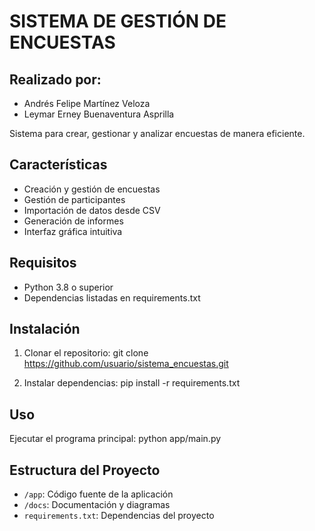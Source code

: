 # SISTEMA DE GESTIÓN DE ENCUESTAS
## Realizado por:
+ Andrés Felipe Martínez Veloza
+ Leymar Erney Buenaventura Asprilla

Sistema para crear, gestionar y analizar encuestas de manera eficiente.

## Características

- Creación y gestión de encuestas
- Gestión de participantes
- Importación de datos desde CSV
- Generación de informes
- Interfaz gráfica intuitiva

## Requisitos

- Python 3.8 o superior
- Dependencias listadas en requirements.txt

## Instalación

1. Clonar el repositorio:
git clone https://github.com/usuario/sistema_encuestas.git

2. Instalar dependencias:
pip install -r requirements.txt

## Uso

Ejecutar el programa principal:
python app/main.py


## Estructura del Proyecto

- `/app`: Código fuente de la aplicación
- `/docs`: Documentación y diagramas
- `requirements.txt`: Dependencias del proyecto

